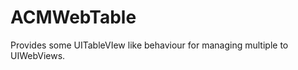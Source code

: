 ACMWebTable
===========

Provides some UITableVIew like behaviour for managing multiple to UIWebViews.
